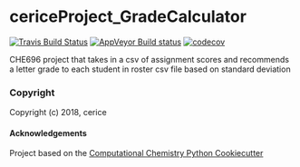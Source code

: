cericeProject_GradeCalculator
==============================
[//]: # (Badges)
[![Travis Build Status](https://travis-ci.org/REPLACE_WITH_OWNER_ACCOUNT/cericeProject_GradeCalculator.png)](https://travis-ci.org/REPLACE_WITH_OWNER_ACCOUNT/cericeProject_GradeCalculator)
[![AppVeyor Build status](https://ci.appveyor.com/api/projects/status/REPLACE_WITH_APPVEYOR_LINK/branch/master?svg=true)](https://ci.appveyor.com/project/REPLACE_WITH_OWNER_ACCOUNT/cericeProject_GradeCalculator/branch/master)
[![codecov](https://codecov.io/gh/REPLACE_WITH_OWNER_ACCOUNT/cericeProject_GradeCalculator/branch/master/graph/badge.svg)](https://codecov.io/gh/REPLACE_WITH_OWNER_ACCOUNT/cericeProject_GradeCalculator/branch/master)

CHE696 project that takes in a csv of assignment scores
and recommends a letter grade to each student in roster csv file based on standard deviation


### Copyright

Copyright (c) 2018, cerice


#### Acknowledgements
 
Project based on the 
[Computational Chemistry Python Cookiecutter](https://github.com/choderalab/cookiecutter-python-comp-chem)
